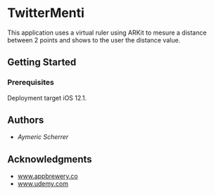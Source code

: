 # TwitterMenti

This application uses a virtual ruler using ARKit to mesure a distance between 2 points and shows to the user the distance value.

## Getting Started

### Prerequisites
Deployment target iOS 12.1.

## Authors

* *Aymeric Scherrer*

## Acknowledgments

* www.appbrewery.co
* www.udemy.com


